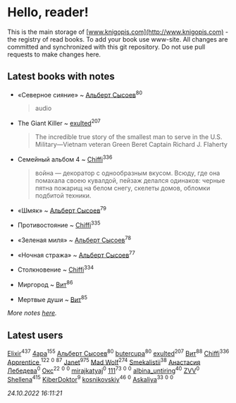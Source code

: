 # Hello, reader!
This is the main storage of [www.knigopis.com](http://www.knigopis.com) - the registry of read books.
To add your book use www-site. All changes are committed and synchronized with this git repository.
Do not use pull requests to make changes here.


## Latest books with notes
* «Северное сияние» ~ [Альберт Сысоев](users/474/47446642-vkontakte)<sup>80</sup>
    > audio

* The Giant Killer ~ [exulted](users/100/100599204551896265722-google)<sup>207</sup>
    > The incredible true story of the smallest man to serve in the U.S. Military—Vietnam veteran Green Beret Captain Richard J. Flaherty

* Семейный альбом 4 ~ [Chiffi](users/105/105831994080785626680-google)<sup>336</sup>
    > война — декоратор с однообразным вкусом. Всюду, где она помахала своею кувалдой, пейзаж делался одинаков: черные пятна пожарищ на белом снегу, скелеты домов, обломки подбитой техники.

* «Шмяк» ~ [Альберт Сысоев](users/474/47446642-vkontakte)<sup>79</sup>

* Противостояние ~ [Chiffi](users/105/105831994080785626680-google)<sup>335</sup>

* «Зеленая миля» ~ [Альберт Сысоев](users/474/47446642-vkontakte)<sup>78</sup>

* «Ночная стража» ~ [Альберт Сысоев](users/474/47446642-vkontakte)<sup>77</sup>

* Столкновение ~ [Chiffi](users/105/105831994080785626680-google)<sup>334</sup>

* Миргород ~ [Вит](users/300/300273923-vkontakte)<sup>86</sup>

* Мертвые души ~ [Вит](users/300/300273923-vkontakte)<sup>85</sup>


_More notes [here](latest_books_with_notes.md)._


## Latest users
[Elixir](users/115/115826717712507836033-google)<sup>437</sup> 
[4apa](users/117/117392596378069249667-google)<sup>155</sup> 
[Альберт Сысоев](users/474/47446642-vkontakte)<sup>80</sup> 
[butercupa](users/193/193697993-vkontakte)<sup>80</sup> 
[exulted](users/100/100599204551896265722-google)<sup>207</sup> 
[Вит](users/300/300273923-vkontakte)<sup>88</sup> 
[Chiffi](users/105/105831994080785626680-google)<sup>336</sup> 
[Apprentice ](users/528/52821952-vkontakte)<sup>122</sup> 
[](users/147/1470945916-yandex)<sup>0</sup> 
[](users/153/1537586159620888-facebook)<sup>87</sup> 
[Janet](users/108/108113656204404967440-google)<sup>975</sup> 
[Mad Wolf](users/947/94738840-vkontakte)<sup>274</sup> 
[Smekalistii](users/864/86487125-vkontakte)<sup>38</sup> 
[Анастасия  Лебедева](users/100/100263890971268160725-google)<sup>0</sup> 
[Окс](users/102/102536471289425216982-google)<sup>22</sup> 
[](users/102/102375178059323955131-google)<sup>0</sup> 
[](users/109/109291740181625976424-google)<sup>0</sup> 
[mirajkatyaj](users/390/390992061-vkontakte)<sup>0</sup> 
[111](users/309/309238388536274478-mailru)<sup>73</sup> 
[](users/118/118051777446155250178-google)<sup>0</sup> 
[](users/109/109176126475581739292-google)<sup>0</sup> 
[albina_untiring](users/257/2579695-vkontakte)<sup>40</sup> 
[ZVV](users/109/109534713472613716565-google)<sup>0</sup> 
[Shellena](users/134/13413591548892934957-mailru)<sup>415</sup> 
[KiberDoktor](users/109/109373108116388043138-google)<sup>9</sup> 
[kosnikovskiy](users/118/118261627879855357372-google)<sup>46</sup> 
[](users/542/542146738-vkontakte)<sup>0</sup> 
[Askaliya](users/326/326783541-vkontakte)<sup>33</sup> 
[](users/125/1253541370-yandex)<sup>0</sup> 
[](users/112/112821924557903899027-google)<sup>0</sup> 


_24.10.2022 16:11:21_
